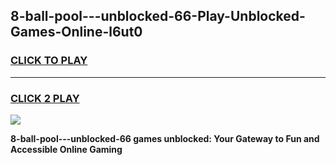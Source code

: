 
## 8-ball-pool---unblocked-66-Play-Unblocked-Games-Online-l6ut0
<h3>
<a href="https://premium76.site?title=8-ball-pool---unblocked-66&ref=25A">CLICK TO PLAY</a></h3>
<hr>

<h3>
<a href="https://premium76.site?title=8-ball-pool---unblocked-66&ref=25A">CLICK 2 PLAY</a>
  
</h3>

<a href="https://premium76.site?title=8-ball-pool---unblocked-66&ref=25A"><img src="https://clearcache.store/games.png"></a>


**8-ball-pool---unblocked-66 games unblocked: Your Gateway to Fun and Accessible Online Gaming**
